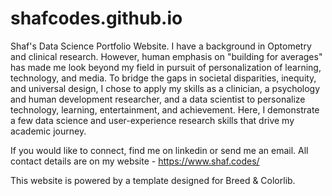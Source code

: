 # shafcodes.github.io
Shaf's Data Science Portfolio Website.
I have a background in Optometry and clinical research. However, human emphasis on "building for averages" has made me look beyond my field in pursuit of personalization of learning, technology, and media. 
To bridge the gaps in societal disparities, inequity, and universal design, I chose to apply my skills as a clinician, a psychology and human development researcher, and a data scientist to personalize technology, learning, entertainment, and achievement. 
Here, I demonstrate a few data science and user-experience research skills that drive my academic journey.

If you would like to connect, find me on linkedin or send me an email. All contact details are on my website - https://www.shaf.codes/

This website is powered by a template designed for Breed & Colorlib.
